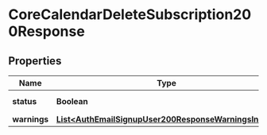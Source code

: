 

# CoreCalendarDeleteSubscription200Response


## Properties

| Name | Type | Description | Notes |
|------------ | ------------- | ------------- | -------------|
|**status** | **Boolean** | status: true if success |  |
|**warnings** | [**List&lt;AuthEmailSignupUser200ResponseWarningsInner&gt;**](AuthEmailSignupUser200ResponseWarningsInner.md) |  |  [optional] |



